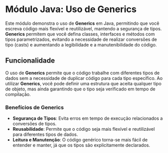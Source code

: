# Módulo Java: Uso de Generics

Este módulo demonstra o uso de **Generics** em Java, permitindo que você escreva código mais flexível e reutilizável, mantendo a segurança de tipos. **Generics** permitem que você defina classes, interfaces e métodos com tipos parametrizados, evitando a necessidade de realizar conversões de tipo (casts) e aumentando a legibilidade e a manutenibilidade do código.

## Funcionalidade

O uso de **Generics** permite que o código trabalhe com diferentes tipos de dados sem a necessidade de duplicar código para cada tipo específico. Ao utilizar **Generics**, você pode definir uma estrutura que aceita qualquer tipo de objeto, mas ainda garantindo que o tipo seja verificado em tempo de compilação.

### Benefícios de Generics
- **Segurança de Tipos**: Evita erros em tempo de execução relacionados a conversões de tipos.
- **Reusabilidade**: Permite que o código seja mais flexível e reutilizável para diferentes tipos de dados.
- **Leitura e Manutenção**: O código genérico torna-se mais fácil de entender e manter, já que os tipos são explicitamente declarados.

